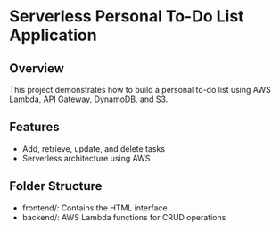 # Serverless Personal To-Do List Application

## Overview
This project demonstrates how to build a personal to-do list using AWS Lambda, API Gateway, DynamoDB, and S3.

## Features
- Add, retrieve, update, and delete tasks
- Serverless architecture using AWS

## Folder Structure
- frontend/: Contains the HTML interface
- backend/: AWS Lambda functions for CRUD operations
